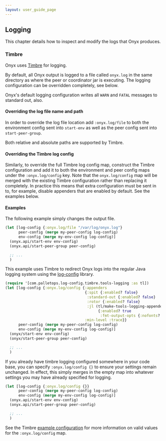 ```yaml
---
layout: user_guide_page
---
```


## Logging

This chapter details how to inspect and modify the logs that Onyx produces.

### Timbre

Onyx uses [Timbre](https://github.com/ptaoussanis/timbre) for
logging.

By default, all Onyx output is logged to a file called `onyx.log` in
the same directory as where the peer or coordinator jar is
executing. The logging configuration can be overridden completely, see
below.

Onyx's default logging configuration writes all `WARN` and `FATAL`
messages to standard out, also.

#### Overriding the log file name and path

In order to override the log file location add `:onyx.log/file` to
both the environment config sent into `start-env` as well as the
peer config sent into `start-peer-group`.

Both relative and absolute paths are supported by Timbre.

#### Overriding the Timbre log config

Similarly, to override the full Timbre log config map, construct the
Timbre configuration and add it to both the environment and peer
config maps under the `:onyx.log/config` key.  Note that the
`onyx.log/config` map will be merged with the existing Timbre
configuration rather than replacing it completely.  In practice this
means that extra configuration must be sent in to, for example,
disable appenders that are enabled by default.  See the examples
below.

#### Examples

The following example simply changes the output file.

```clojure
(let [log-config {:onyx.log/file "/var/log/onyx.log"}
      peer-config (merge my-peer-config log-config)
      env-config (merge my-env-config log-config)]
  (onyx.api/start-env env-config)
  (onyx.api/start-peer-group peer-config)

  ;; ...
  )
```

This example uses Timbre to redirect Onyx logs into the regular Java
logging system using the
[log-config](https://github.com/palletops/log-config) library.

```clojure
(require '[com.palletops.log-config.timbre.tools-logging :as tl])
(let [log-config {:onyx.log/config {:appenders
                                    {:spit {:enabled? false}
                                     :standard-out {:enabled? false}
                                     :rotor {:enabled? false}
                                     :jl (tl/make-tools-logging-appender
                                          {:enabled? true
                                           :fmt-output-opts {:nofonts? true}})}
                                    :min-level :trace}}
      peer-config (merge my-peer-config log-config)
      env-config (merge my-env-config log-config)]
  (onyx/start-env env-config)
  (onyx/start-peer-group peer-config)

  ;; ...
  )
```

If you already have timbre logging configured somewhere in your code base,
you can specify `:onyx.log/config {}` to ensure your settings remain unchanged.
In effect, this simply merges in the empty map into whatever settings you may
have already specified for logging.

```clojure
(let [log-config {:onyx.log/config {}}
      peer-config (merge my-peer-config log-config)
      env-config (merge my-env-config log-config)]
  (onyx.api/start-env env-config)
  (onyx.api/start-peer-group peer-config)

  ;; ...
  )
```

See the Timbre
[example configuration](https://github.com/ptaoussanis/timbre#configuration)
for more information on valid values for the `:onyx.log/config` map.

